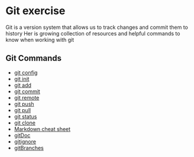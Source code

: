 # Git exercise
Git is a version system that allows us to track changes and commit them to history 
Her is growing collection of resources and helpful commands to know when working with git 
## Git Commands
- [git config](./Commands/config.md)
- [git init](./commands/init.md)
- [git add](./Commands/Add.md)
- [git commit](./Commands/Commmit.md)
- [git remote](./commands/remote.md)
- [git push](./commands/Push.md)
- [git pull](./Commands/Pull.md)
- [git status](./commands/Status.md)
- [git clone](./commands/clone.md)
- [Markdown cheat sheet](https://www.markdownguide.org/cheat-sheet/)
- [gitDoc](https://git-scm.com/docs)
- [gitignore](https://git-scm.com/docs/gitignore)
- [gitBranches](https://git-scm.com/book/en/v2/Git-Branching-Branches-in-a-Nutshell)